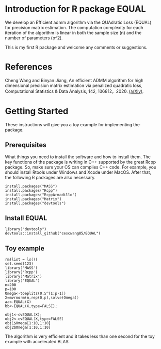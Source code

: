# Introduction for R package EQUAL
We develop an Efficient admm algorithm via the QUAdratic Loss (EQUAL) for precision matrix estimation. The computation complexity for each iteration of the algorithm is linear in both the sample size (n) and the number of parameters (p^2).  


This is my first R package and welcome any comments or suggestions.

# References 
Cheng Wang and Binyan Jiang, An efficient ADMM algorithm for high dimensional precision matrix estimation via penalized quadratic loss, Computational Statistics & Data Analysis, 142, 106812，2020.  [(arXiv)](https://arxiv.org/abs/1811.04545).

# Getting Started
These instructions will give you a toy example for implementing the package.

## Prerequisites
What things you need to install the software and how to install them.  The key functions of the package is writing in C++ supported by the great Rcpp package. So, make sure your OS can complies C++ code. For example,  you should install Rtools under Windows and Xcode under MacOS.  After that, the following R packages are also necessary.

```
install.packages("MASS")
install.packages("Rcpp")
install.packages("RcppArmadillo")
install.packages("Matrix")
install.packages("devtools")
```
## Install EQUAL

```
library("devtools")
devtools::install_github("cescwang85/EQUAL")
```

## Toy example 

```
rm(list = ls())
set.seed(123)
library('MASS')
library('Rcpp')
library('Matrix')
library('EQUAL')
n=200
p=100
Omega<-toeplitz(0.5^(1:p-1))
X=mvrnorm(n,rep(0,p),solve(Omega))
aa<-EQUAL(X)
bb<-EQUAL(X,type=FALSE);

obj1<-cvEQUAL(X);
obj2<-cvEQUAL(X,type=FALSE)
obj1$Omega[1:10,1:10]
obj2$Omega[1:10,1:10]
```
The algorithm is very efficient and it takes less than one second for the toy example with accelerated BLAS. 

